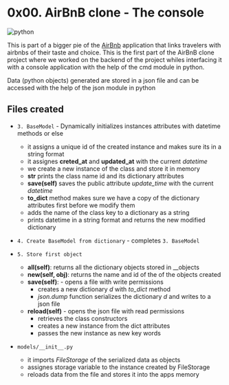 # 0x00. AirBnB clone - The console

![python](https://s3.amazonaws.com/alx-intranet.hbtn.io/uploads/medias/2018/6/65f4a1dd9c51265f49d0.png?X-Amz-Algorithm=AWS4-HMAC-SHA256&X-Amz-Credential=AKIARDDGGGOUSBVO6H7D%2F20230811%2Fus-east-1%2Fs3%2Faws4_request&X-Amz-Date=20230811T125237Z&X-Amz-Expires=86400&X-Amz-SignedHeaders=host&X-Amz-Signature=0390ee72fda8eff905930f53aabf83d5fa1d661863ce30bd57dc07146ec873b8)

This is part of a bigger pie of the [AirBnb](https://www.airbnb.com/) application that links travelers with airbnbs of their taste and choice.
This is the first part of the AirBnB clone project where we worked on the backend of the project whiles interfacing it with a console application with the help of the cmd module in python.

Data (python objects) generated are stored in a json file and can be accessed with the help of the json module in python
## Files created
- `3. BaseModel` - Dynamically initializes instances attributes with datetime methods
	or else
	- it assigns a unique id of the created instance and makes sure its in a string format
	- it assignes **creted_at** and **updated_at** with the current *datetime*
	- we create a new instance of the class and store it in memory
	- **__str__** prints the class name id and its dictionary attributes
	- **save(self)** saves the public attribute *update_time* with the current *datetime*
	- **to_dict** method makes sure we have a copy of the dictionary attributes first before we modify them
	- adds the name of the class key to a dictionary as a string
	- prints datetime in a string format and returns the new modified dictionary

- `4. Create BaseModel from dictionary` - completes `3. BaseModel`

- `5. Store first object` 
	- **all(self)**: returns all the dictionary objects stored in  __objects
	- **new(self, obj)**: returns the name and id of the of the objects created
	- **save(self)**: - opens a file with write permissions
		- creates a new dictionary *d* with *to_dict* method
		- *json.dump* function serializes the dictionary *d* and writes to a json file
	- **reload(self)** - opens the json file with read permissions
		- retrieves the class constructors
		- creates a new instance from the dict attributes
		- passes the new instance as new key words

- `models/__init__.py`
	- it imports *FileStorage* of the serialized data as objects
	- assignes storage variable to the instance created by FileStorage
	- reloads data from the file and stores it into the apps memory
